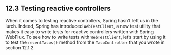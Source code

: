 ## 12.3 Testing reactive controllers

When it comes to testing reactive controllers, Spring hasn’t left us in the lurch. Indeed, Spring has introduced `WebTestClient`, a new test utility that makes it easy to write tests for reactive controllers written with Spring WebFlux. To see how to write tests with `WebTestClient`, let’s start by using it to test the `recentTacos()` method from the `TacoController` that you wrote in section 12.1.2.
